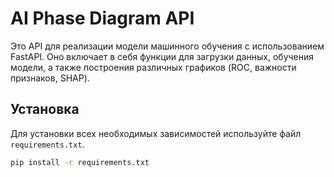 # AI Phase Diagram API

Это API для реализации модели машинного обучения с использованием FastAPI. Оно включает в себя функции для загрузки данных, обучения модели, а также построения различных графиков (ROC, важности признаков, SHAP).

## Установка

Для установки всех необходимых зависимостей используйте файл `requirements.txt`.

```bash
pip install -r requirements.txt
